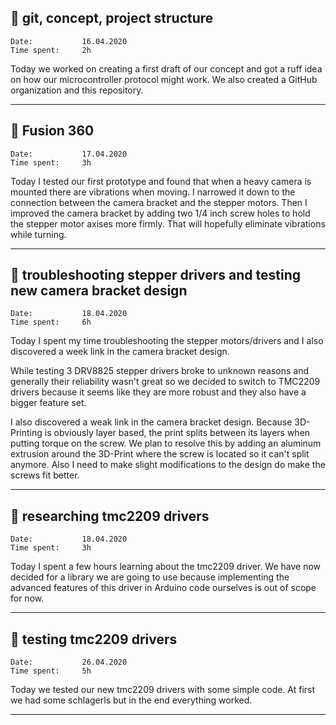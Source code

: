 ## :memo: git, concept, project structure

```
Date:           16.04.2020		
Time spent:     2h 
```

Today we worked on creating a first draft of our concept and got a ruff idea on how our microcontroller protocol might work. We also created a GitHub organization and this repository.

---

## :memo: Fusion 360

```
Date:           17.04.2020		
Time spent:     3h 
```

Today I tested our first prototype and found that when a heavy camera is mounted there are vibrations when moving. I narrowed it down to the connection between the camera bracket and the stepper motors. Then I improved the camera bracket by adding two 1/4 inch screw holes to hold the stepper motor axises more firmly. That will hopefully eliminate vibrations while turning. 

---

## :memo: troubleshooting stepper drivers and testing new camera bracket design

```
Date:           18.04.2020		
Time spent:     6h 
```

Today I spent my time troubleshooting the stepper motors/drivers and I also discovered a week link in the camera bracket design.

While testing 3 DRV8825 stepper drivers broke to unknown reasons and generally their reliability wasn't great so we decided to switch to TMC2209 drivers because it seems like they are more robust and they also have a bigger feature set.

I also discovered a weak link in the camera bracket design. Because 3D-Printing is obviously layer based, the print splits between its layers when putting torque on the screw. We plan to resolve this by adding an aluminum extrusion around the 3D-Print where the screw is located so it can't split anymore.
Also I need to make slight modifications to the design do make the screws fit better.

---

## :memo: researching tmc2209 drivers

```
Date:           18.04.2020		
Time spent:     3h 
```

Today I spent a few hours learning about the tmc2209 driver. We have now decided for a library we are going to use because implementing the advanced features of this driver in Arduino code ourselves is out of scope for now.

---

## :memo: testing tmc2209 drivers

```
Date:           26.04.2020		
Time spent:     5h 
```

Today we tested our new tmc2209 drivers with some simple code. At first we had some schlagerls but in the end everything worked. 

---

